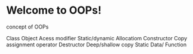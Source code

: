 # Welcome to OOPs!

concept of OOPs

Class
Object
Acess modifier
Static/dynamic Allocatiom
Constructor
Copy assignment operator
Destructor
Deep/shallow copy
Static Data/ Function
